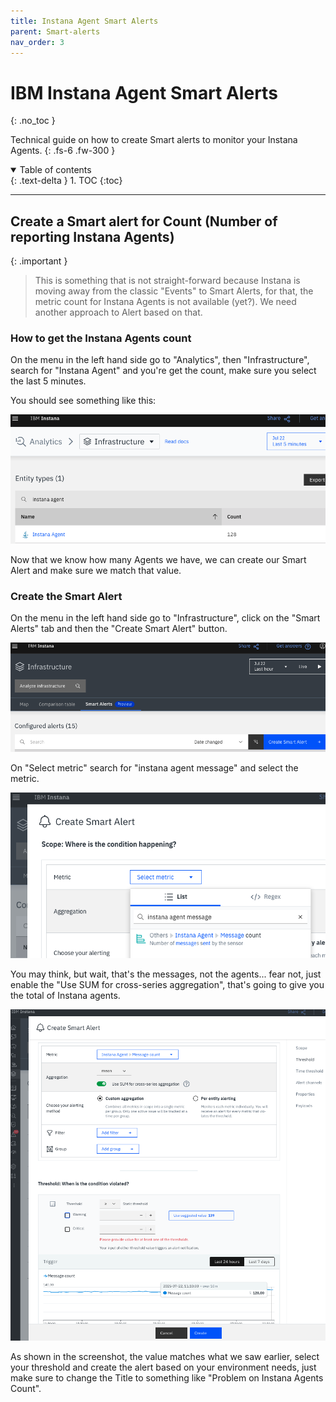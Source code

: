 ```yaml
---
title: Instana Agent Smart Alerts
parent: Smart-alerts
nav_order: 3
---
```


# IBM Instana Agent Smart Alerts
{: .no_toc }

Technical guide on how to create Smart alerts to monitor your Instana Agents.
{: .fs-6 .fw-300 }

<details open markdown="block">
  <summary>
    Table of contents
  </summary>
  {: .text-delta }
1. TOC
{:toc}
</details>

---

## Create a Smart alert for Count (Number of reporting Instana Agents)

{: .important }
> This is something that is not straight-forward because Instana is moving away from the classic "Events" to Smart Alerts, for that, the metric count for Instana Agents is not available (yet?). We need another approach to Alert based on that.

### How to get the Instana Agents count

On the menu in the left hand side go to "Analytics", then "Infrastructure", search for "Instana Agent" and you're get the count, make sure you select the last 5 minutes.

You should see something like this:

![Instana agents count](image-3.png)

Now that we know how many Agents we have, we can create our Smart Alert and make sure we match that value.


### Create the Smart Alert

On the menu in the left hand side go to "Infrastructure", click on the "Smart Alerts" tab and then the "Create Smart Alert" button.

![Create Smart Alert](image-1.png)

On "Select metric" search for "instana agent message" and select the metric.

![Select metric](image-2.png)

You may think, but wait, that's the messages, not the agents... fear not, just enable the "Use SUM for cross-series aggregation", that's going to give you the total of Instana agents.

![Instana agents count](image-4.png)

As shown in the screenshot, the value matches what we saw earlier, select your threshold and create the alert based on your environment needs, just make sure to change the Title to something like "Problem on Instana Agents Count".
